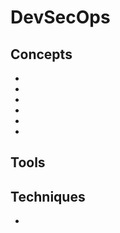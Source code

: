 # DevSecOps


## Concepts
* [](introduction-to-devops-culture-and-practices)
* [](introduction-to-the-devsecops-environment)
* [](devsecops-automated-security-for-continuous-delivery)
* [](common-application-security-testing-ast-tools-in-devsecops)
* [](the-6-components-of-devsecops)
* [](introduction-to-configuration-management)

## Tools


## Techniques

* [](appsec-pipeline-why-shared-security-accountability-is-key-to-success)

